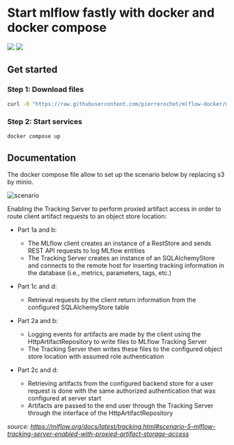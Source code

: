 # Start mlflow fastly with docker and docker compose

![](https://img.shields.io/badge/mlflow-0077B5?style=for-the-badge&logo=mlflow&logoColor=lightblue)
![](https://img.shields.io/badge/docker-2CA5E0?style=for-the-badge&logo=docker&logoColor=white)

## Get started

### Step 1: Download files

```bash
curl -O "https://raw.githubusercontent.com/pierrerochet/mlflow-docker/master/{docker-compose.yaml,mlflow.Dockerfile}"
```

### Step 2: Start services

```bash
docker compose up
```

## Documentation

The docker compose file allow to set up the scenario below by replacing s3 by minio.

![scenario](https://mlflow.org/docs/latest/_images/scenario_5.png)

Enabling the Tracking Server to perform proxied artifact access in order to route client artifact requests to an object store location:

- Part 1a and b:

  - The MLflow client creates an instance of a RestStore and sends REST API requests to log MLflow entities
  - The Tracking Server creates an instance of an SQLAlchemyStore and connects to the remote host for inserting tracking information in the database (i.e., metrics, parameters, tags, etc.)

- Part 1c and d:

  - Retrieval requests by the client return information from the configured SQLAlchemyStore table

- Part 2a and b:

  - Logging events for artifacts are made by the client using the HttpArtifactRepository to write files to MLflow Tracking Server
  - The Tracking Server then writes these files to the configured object store location with assumed role authentication

- Part 2c and d:

  - Retrieving artifacts from the configured backend store for a user request is done with the same authorized authentication that was configured at server start
  - Artifacts are passed to the end user through the Tracking Server through the interface of the HttpArtifactRepository

_source: https://mlflow.org/docs/latest/tracking.html#scenario-5-mlflow-tracking-server-enabled-with-proxied-artifact-storage-access_
